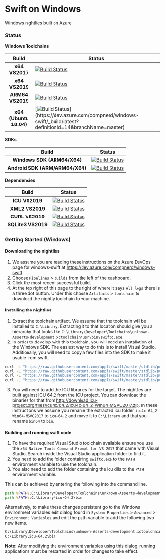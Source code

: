 # **Swift on Windows**
Windows nightlies built on Azure

### Status

**Windows Toolchains**

| Build | Status |
| :-: | - |
| **x64 VS2017** | [![Build Status](https://dev.azure.com/compnerd/windows-swift/_apis/build/status/x64%20Toolchain%20(VS2017)?branchName=master)](https://dev.azure.com/compnerd/windows-swift/_build/latest?definitionId=1&branchName=master) |
| **x64 VS2019** | [![Build Status](https://dev.azure.com/compnerd/windows-swift/_apis/build/status/x64%20Toolchain%20(VS2019)?branchName=master)](https://dev.azure.com/compnerd/windows-swift/_build/latest?definitionId=7&branchName=master) |
| **ARM64 VS2019** | [![Build Status](https://dev.azure.com/compnerd/windows-swift/_apis/build/status/ARM64%20Toolchain%20(VS2019)?branchName=master)](https://dev.azure.com/compnerd/windows-swift/_build/latest?definitionId=8&branchName=master) |
| **x64 (Ubuntu 18.04)** | [![Build Status](https://dev.azure.com/compnerd/windows-swift/_apis/build/status/x64%20toolchain%20(FlowKey%20-%20Ubuntu%2018.04)?branchName=master)](https://dev.azure.com/compnerd/windows-swift/_build/latest?definitionId=14&branchName=master) |

**SDKs**

| Build | Status |
| :-: | - |
| **Windows SDK (ARM64/X64)** | [![Build Status](https://dev.azure.com/compnerd/windows-swift/_apis/build/status/Windows%20x64%20SDK%20(VS2017)?branchName=master)](https://dev.azure.com/compnerd/windows-swift/_build/latest?definitionId=2&branchName=master) |
| **Android SDK (ARM/ARM64/X64)** | [![Build Status](https://dev.azure.com/compnerd/windows-swift/_apis/build/status/android%20SDK%20(VS2019)?branchName=master)](https://dev.azure.com/compnerd/windows-swift/_build/latest?definitionId=4&branchName=master) |

**Dependencies**

| Build | Status |
| :-: | - |
| **ICU VS2019** | [![Build Status](https://dev.azure.com/compnerd/windows-swift/_apis/build/status/ICU%20(VS2019)?branchName=master)](https://dev.azure.com/compnerd/windows-swift/_build/latest?definitionId=9&branchName=master) |
| **XML2 VS2019** | [![Build Status](https://dev.azure.com/compnerd/windows-swift/_apis/build/status/XML2%20(VS2019)?branchName=master)](https://dev.azure.com/compnerd/windows-swift/_build/latest?definitionId=10&branchName=master) |
| **CURL VS2019** | [![Build Status](https://dev.azure.com/compnerd/windows-swift/_apis/build/status/CURL%20(VS2019)?branchName=master)](https://dev.azure.com/compnerd/windows-swift/_build/latest?definitionId=11&branchName=master) |
| **SQLite3 VS2019** | [![Build Status](https://dev.azure.com/compnerd/windows-swift/_apis/build/status/SQLite%20(VS2019)?branchName=master)](https://dev.azure.com/compnerd/windows-swift/_build/latest?definitionId=12&branchName=master) |

### Getting Started (Windows)

#### Downloading the nightlies

1. We assume you are reading these instructions on the Azure DevOps page for windows-swift at <https://dev.azure.com/compnerd/windows-swift>.
2. Choose `Pipelines` > `builds` from the left of the dashboard.
3. Click the most recent successful build.
4. At the top right of this page to the right of where it says `All logs` there is a three dot button. Under this choose `Artifacts` > `toolchain` to download the nightly toolchain to your machine.

#### Installing the nightlies

1. Extract the toolchain artifact.  We assume that the toolchain will be installed to `C:\Library`.  Extracting it to that location should give you a hierarchy that looks like `C:\Library\Developer\Toolchains\unknown-Asserts-development.xctoolchain\usr\bin\swiftc.exe`.
2. In order to develop with this toolchain, you will need an installation of the Windows SDK.  The easiest way to do this is to install Visual Studio.  Additionally, you will need to copy a few files into the SDK to make it usable from swift.
```cmd
curl -L "https://raw.githubusercontent.com/apple/swift/master/stdlib/public/Platform/ucrt.modulemap" -o "%UniversalCRTSdkDir%\Include\%UCRTVersion%\ucrt\module.modulemap"
curl -L "https://raw.githubusercontent.com/apple/swift/master/stdlib/public/Platform/visualc.modulemap" -o "%VCToolsInstallDir%\include\module.modulemap"
curl -L "https://raw.githubusercontent.com/apple/swift/master/stdlib/public/Platform/visualc.apinotes" -o "%VCToolsInstallDir%\include\visualc.apinotes"
curl -L "https://raw.githubusercontent.com/apple/swift/master/stdlib/public/Platform/winsdk.modulemap" -o "%UniversalCRTSdkDir%\Include\%UCRTVersion%\um\module.modulemap"
```
3. You will need to add the ICU libraries for the target.  The nightlies are built against ICU 64.2 from the ICU project.  You can download the binaries for that from http://download.icu-project.org/files/icu4c/64.2/icu4c-64_2-Win64-MSVC2017.zip.
In these instructions we assume you rename the extracted icu folder `icu4c-64_2-Win64-MSVC2017` to `icu-64.2` and move it to `C:\Library` and that you rename `bin64` to `bin`.

#### Building and running swift code

1. To have the required Visual Studio toolchain available ensure you use the `x64 Native Tools Command Prompt for VS 2017` that came with Visual Studio. Search inside the Visual Studio application folder to find it.
2. You need to add the folder containing `swiftc.exe` to the `PATH` environment variable to use the toolchain.
3. You also need to add the folder containing the icu dlls to the `PATH` environment variable. 

This can be achieved by entering the following into the command line.
```cmd
path %PATH%;C:\Library\Developer\Toolchains\unknown-Asserts-development.xctoolchain\usr\bin
path %PATH%;C:\Library\icu-64.2\bin
```

Alternatively, to make these changes persistent go to the Windows environment variables edit dialog found in `System Properties` > `Advanced` > `Environment Variables` and edit the path variable to add the following two new items.

```cmd
C:\Library\Developer\Toolchains\unknown-Asserts-development.xctoolchain\usr\bin
C:\Library\icu-64.2\bin
```

**Note:** After modifying the environment variables using this dialog, running applications must be restarted in order for changes to take effect.

